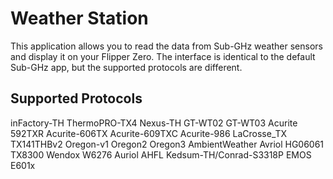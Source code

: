 # Weather Station

This application allows you to read the data from Sub-GHz weather sensors and display it on your Flipper Zero. The interface is identical to the default Sub-GHz app, but the supported protocols are different.

## Supported Protocols

inFactory-TH
ThermoPRO-TX4
Nexus-TH
GT-WT02
GT-WT03
Acurite 592TXR
Acurite-606TX
Acurite-609TXC
Acurite-986
LaCrosse_TX
TX141THBv2
Oregon-v1
Oregon2
Oregon3
AmbientWeather
Avriol HG06061
TX8300
Wendox W6276
Auriol AHFL
Kedsum-TH/Conrad-S3318P
EMOS E601x
